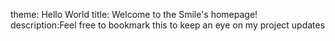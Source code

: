theme: Hello World
title: Welcome to the Smile's homepage!
description:Feel free to bookmark this to keep an eye on my project updates
